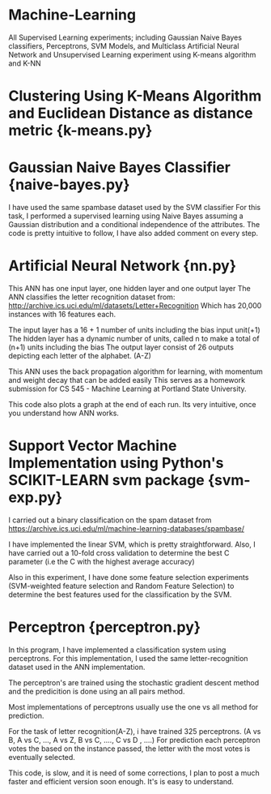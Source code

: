 # Machine-Learning
All Supervised Learning experiments; including Gaussian Naive Bayes classifiers, Perceptrons, SVM Models, and Multiclass Artificial Neural Network and Unsupervised Learning experiment using K-means algorithm and K-NN

# Clustering Using K-Means Algorithm and Euclidean Distance as distance metric {k-means.py}

# Gaussian Naive Bayes Classifier {naive-bayes.py}
I have used the same spambase dataset used by the SVM classifier
For this task, I performed a supervised learning using Naive Bayes assuming a Gaussian distribution and a conditional independence of the attributes.
The code is pretty intuitive to follow, I have also added comment on every step.

# Artificial Neural Network     {nn.py}
This ANN has one input layer, one hidden layer and one output layer The ANN classifies the letter recognition dataset from: http://archive.ics.uci.edu/ml/datasets/Letter+Recognition Which has 20,000 instances with 16 features each.

The input layer has a 16 + 1 number of units including the bias input unit(+1) The hidden layer has a dynamic number of units, called n to make a total of (n+1) units including the bias The output layer consist of 26 outputs depicting each letter of the alphabet. (A-Z)

This ANN uses the back propagation algorithm for learning, with momentum and weight decay that can be added easily This serves as a homework submission for CS 545 - Machine Learning at Portland State University.

This code also plots a graph at the end of each run. Its very intuitive, once you understand how ANN works.

# Support Vector Machine Implementation using Python's SCIKIT-LEARN svm package {svm-exp.py}
I carried out a binary classification on the spam dataset from https://archive.ics.uci.edu/ml/machine-learning-databases/spambase/

I have implemented the linear SVM, which is pretty straightforward. Also, I have carried out a 10-fold cross validation to determine the best C parameter (i.e the C with the highest average accuracy)

Also in this experiment, I have done some feature selection experiments (SVM-weighted feature selection and Random Feature Selection) to determine the best features used for the classification by the SVM.

# Perceptron {perceptron.py}
In this program, I have implemented a classification system using perceptrons. 
For this implementation, I used the same letter-recognition dataset used in the ANN implementation.

The perceptron's are trained using the stochastic gradient descent method and the predicition is done using an all pairs method.

Most implementations of perceptrons usually use the one vs all method for prediction.

For the task of letter recognition(A-Z), i have trained 325 perceptrons. (A vs B, A vs C, ..., A vs Z, B vs C, ...., C vs D , ....)
For prediction each perceptron votes the based on the instance passed, the letter with the most votes is eventually selected.

This code, is slow, and it is need of some corrections, I plan to post a much faster and efficient version soon enough.
It's is easy to understand.
